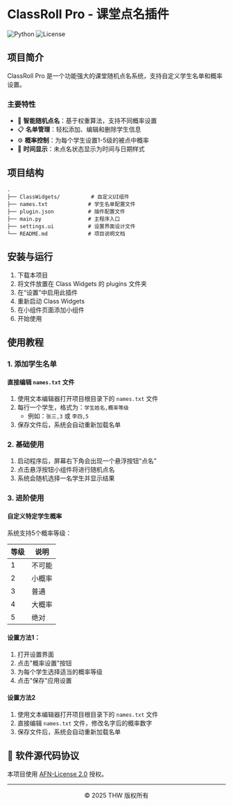 # ClassRoll Pro - 课堂点名插件

![Python](https://img.shields.io/badge/python-3.8%2B-blue.svg)
![License](https://img.shields.io/badge/license-AFN--License%202.0-green.svg)

## 项目简介

ClassRoll Pro 是一个功能强大的课堂随机点名系统，支持自定义学生名单和概率设置。

### 主要特性

- 🎯 **智能随机点名**：基于权重算法，支持不同概率设置
- 📋 **名单管理**：轻松添加、编辑和删除学生信息
- ⚙️ **概率控制**：为每个学生设置1-5级的被点中概率
- 📅 **时间显示**：未点名状态显示为时间与日期样式

## 项目结构

```
.
├── ClassWidgets/          # 自定义UI组件
├── names.txt             # 学生名单配置文件
├── plugin.json           # 插件配置文件
├── main.py               # 主程序入口
├── settings.ui           # 设置界面设计文件
└── README.md             # 项目说明文档
```


## 安装与运行

1. 下载本项目
2. 将文件放置在 Class Widgets 的 plugins 文件夹
3. 在“设置”中启用此插件
4. 重新启动 Class Widgets
5. 在小组件页面添加小组件
6. 开始使用

## 使用教程

### 1. 添加学生名单

#### 直接编辑 `names.txt` 文件

1. 使用文本编辑器打开项目根目录下的 `names.txt` 文件
2. 每行一个学生，格式为：`学生姓名,概率等级`
   - 例如：`张三,3` 或 `李四,5`
3. 保存文件后，系统会自动重新加载名单

### 2. 基础使用

1. 启动程序后，屏幕右下角会出现一个悬浮按钮“点名”
2. 点击悬浮按钮小组件将进行随机点名
3. 系统会随机选择一名学生并显示结果

### 3. 进阶使用

#### 自定义特定学生概率

系统支持5个概率等级：

| 等级 | 说明     |
|------|----------|
| 1    | 不可能   |
| 2    | 小概率   |
| 3    | 普通     |
| 4    | 大概率   |
| 5    | 绝对     |

#### 设置方法1：

1. 打开设置界面
2. 点击"概率设置"按钮
3. 为每个学生选择适当的概率等级
4. 点击"保存"应用设置

#### 设置方法2

1. 使用文本编辑器打开项目根目录下的 `names.txt` 文件
2. 直接编辑 `names.txt` 文件，修改名字后的概率数字
3. 保存文件后，系统会自动重新加载名单

## 📄 软件源代码协议

本项目使用 [AFN-License 2.0](LICENSE) 授权。

---

<div align="center">
    <p>© 2025 THW 版权所有</p>
</div>
